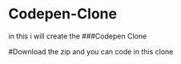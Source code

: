 # Codepen-Clone

in this i will create the ###Codepen Clone

#Download the zip and you can code in this clone
